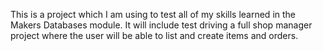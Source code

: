 This is a project which I am using to test all of my skills learned in the Makers Databases module. It will include test driving a full shop manager project where the user will be able to list and create items and orders.
